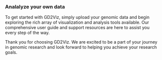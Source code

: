 ### Analalyze your own data

To get started with GD2Viz, simply upload your genomic data and begin exploring the rich array of visualization and analysis tools available. Our comprehensive user guide and support resources are here to assist you every step of the way.

Thank you for choosing GD2Viz. We are excited to be a part of your journey in genomic research and look forward to helping you achieve your research goals.